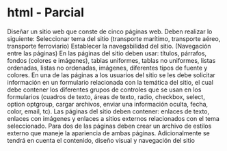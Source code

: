 # html -  Parcial 
Diseñar un sitio web que conste de cinco páginas web. 
Deben realizar lo siguiente: 
Seleccionar tema del sitio (transporte marítimo, transporte aéreo, transporte
ferroviario) 
Establecer la navegabilidad del sitio. (Navegación entre las páginas) 
En las páginas del sitio deben usar: títulos, párrafos, fondos (colores e imágenes), 
tablas uniformes, tablas no uniformes, listas ordenadas, listas no ordenadas, 
imágenes, diferentes tipos de fuente y colores. 
En una de las páginas a los usuarios del sitio se les debe solicitar información en un 
formulario relacionada con la temática del sitio, el cual debe contener los diferentes 
grupos de controles que se usan en los formularios (cuadros de texto, áreas de texto, 
radio, checkbox, select, option optgroup, cargar archivos, enviar una información 
oculta, fecha, color, email, tc). 
Las páginas del sitio deben contener: enlaces de texto, enlaces con imágenes y enlaces 
a sitios externos relacionados con el tema seleccionado. 
Para dos de las páginas deben crear un archivo de estilos externo que maneje la 
apariencia de ambas páginas. 
Adicionalmente se tendrá en cuenta el contenido, diseño visual y navegación del sitio
